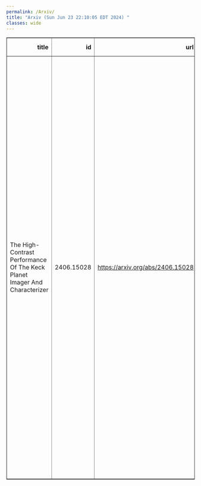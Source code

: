 ```yaml
---
permalink: /Arxiv/
title: "Arxiv (Sun Jun 23 22:10:05 EDT 2024) "
classes: wide
---
```

<table border="1" class="dataframe">
  <thead>
    <tr style="text-align: right;">
      <th>title</th>
      <th>id</th>
      <th>url</th>
      <th>authors</th>
      <th>Local Authors</th>
    </tr>
  </thead>
  <tbody>
    <tr>
      <td>The High-Contrast Performance Of The Keck Planet Imager And   Characterizer</td>
      <td>2406.15028</td>
      <td><a href="https://arxiv.org/abs/2406.15028" target="_blank">https://arxiv.org/abs/2406.15028</a></td>
      <td>Jason J. Wang, Dimitri Mawet, Jerry W. Xuan, Chih-Chun Hsu, Jean-Baptiste Ruffio, Katelyn Horstman, Yinzi Xin, Jacques-Robert Delorme, Nemanja Jovanovic, Yapeng Zhang, Luke Finnerty, Ashley Baker, Randall Bartos, Geoffrey A. Blake, Benjamin Calvin, Sylvain Cetre, Gregory W. Doppmann, Daniel Echeverri, Michael P. Fitzgerald, Joshua Liberman, Ronald Lopez, Evan Morris, Jacklyn Pezzato-Rovner, Ben Sappey, Tobias Schofield, Andrew Skemer, J. Kent Wallace, Ji Wang</td>
      <td>Ji Wang</td>
    </tr>
  </tbody>
</table>